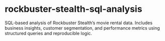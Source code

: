 # rockbuster-stealth-sql-analysis
SQL-based analysis of Rockbuster Stealth’s movie rental data. Includes business insights, customer segmentation, and performance metrics using structured queries and reproducible logic.
